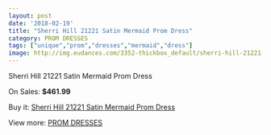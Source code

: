 ```yaml
---
layout: post
date: '2018-02-19'
title: "Sherri Hill 21221 Satin Mermaid Prom Dress"
category: PROM DRESSES
tags: ["unique","prom","dresses","mermaid","dress"]
image: http://img.eudances.com/3352-thickbox_default/sherri-hill-21221-satin-mermaid-prom-dress.jpg
---
```

Sherri Hill 21221 Satin Mermaid Prom Dress

On Sales: **$461.99**
<a href="https://www.eudances.com/en/prom-dresses/1141-sherri-hill-21221-satin-mermaid-prom-dress.html"><amp-img layout="responsive" width="600" height="600" src="//img.eudances.com/3352-thickbox_default/sherri-hill-21221-satin-mermaid-prom-dress.jpg" alt="Sherri Hill 21221 Satin Mermaid Prom Dress 0" /></a>
<a href="https://www.eudances.com/en/prom-dresses/1141-sherri-hill-21221-satin-mermaid-prom-dress.html"><amp-img layout="responsive" width="600" height="600" src="//img.eudances.com/3356-thickbox_default/sherri-hill-21221-satin-mermaid-prom-dress.jpg" alt="Sherri Hill 21221 Satin Mermaid Prom Dress 1" /></a>
<a href="https://www.eudances.com/en/prom-dresses/1141-sherri-hill-21221-satin-mermaid-prom-dress.html"><amp-img layout="responsive" width="600" height="600" src="//img.eudances.com/3355-thickbox_default/sherri-hill-21221-satin-mermaid-prom-dress.jpg" alt="Sherri Hill 21221 Satin Mermaid Prom Dress 2" /></a>
<a href="https://www.eudances.com/en/prom-dresses/1141-sherri-hill-21221-satin-mermaid-prom-dress.html"><amp-img layout="responsive" width="600" height="600" src="//img.eudances.com/3354-thickbox_default/sherri-hill-21221-satin-mermaid-prom-dress.jpg" alt="Sherri Hill 21221 Satin Mermaid Prom Dress 3" /></a>
<a href="https://www.eudances.com/en/prom-dresses/1141-sherri-hill-21221-satin-mermaid-prom-dress.html"><amp-img layout="responsive" width="600" height="600" src="//img.eudances.com/3353-thickbox_default/sherri-hill-21221-satin-mermaid-prom-dress.jpg" alt="Sherri Hill 21221 Satin Mermaid Prom Dress 4" /></a>

Buy it: [Sherri Hill 21221 Satin Mermaid Prom Dress](https://www.eudances.com/en/prom-dresses/1141-sherri-hill-21221-satin-mermaid-prom-dress.html "Sherri Hill 21221 Satin Mermaid Prom Dress")

View more: [PROM DRESSES](https://www.eudances.com/en/13-prom-dresses "PROM DRESSES")